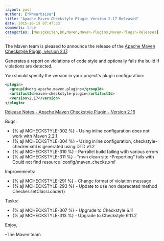 ```yaml
---
layout: post
authors: ["khmarbaise"]
title: "Apache Maven Checkstyle Plugin Version 2.17 Released"
date: 2015-10-19 07:47:33
comments: true
categories: [Neuigkeiten,BM,Maven,Maven-Plugins,Maven-Plugin-Releases]
---
```

The Maven team is pleased to announce the release of the 
[Apache Maven Checkstyle Plugin, version 2.17](https://maven.apache.org/plugins/maven-checkstyle-plugin/).

Generates a report on violations of code style and optionally fails the build if violations are detected.

You should specify the version in your project's plugin configuration:

``` xml
<plugin>
  <groupId>org.apache.maven.plugins</groupId>
  <artifactId>maven-checkstyle-plugin</artifactId>
  <version>2.17</version>
</plugin>
``` 

<!-- more -->

[Release Notes - Apache Maven Checkstyle Plugin - Version 2.16](https://issues.apache.org/jira/secure/ReleaseNote.jspa?projectId=12317223&version=12333072)

Bugs:

 * {% ajl MCHECKSTYLE-302 %} - Using inline configuration does not work with Maven 2.2.1
 * {% ajl MCHECKSTYLE-304 %} - Using inline configuration, checkstyle-checker.xml is generated using DTD v1.2
 * {% ajl MCHECKSTYLE-310 %} - Parrallel build failing with various errors
 * {% ajl MCHECKSTYLE-311 %} - "mvn clean site -Preporting" fails with Could not find resource 'config/maven_checks.xml'

Improvements:

 * {% ajl MCHECKSTYLE-291 %} - Change format of violation message
 * {% ajl MCHECKSTYLE-293 %} - Update to use non deprecated method Checker.setClassLoader()

Tasks:

 * {% ajl MCHECKSTYLE-307 %} - Upgrade to Checkstyle 6.11
 * {% ajl MCHECKSTYLE-313 %} - Upgrade to Checkstyle 6.11.2


Enjoy,

-The Maven team

